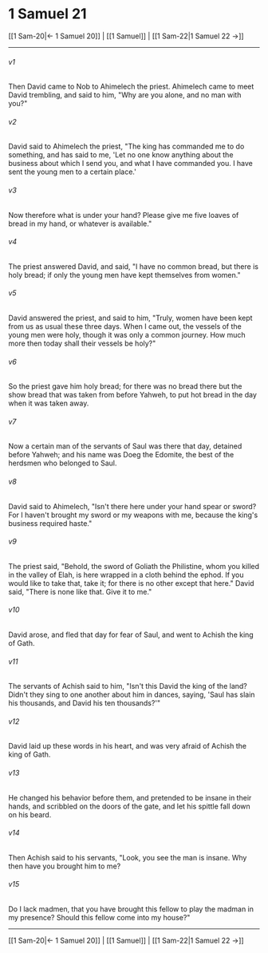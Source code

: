# 1 Samuel 21

[[1 Sam-20|← 1 Samuel 20]] | [[1 Samuel]] | [[1 Sam-22|1 Samuel 22 →]]
***



###### v1 
Then David came to Nob to Ahimelech the priest. Ahimelech came to meet David trembling, and said to him, "Why are you alone, and no man with you?" 

###### v2 
David said to Ahimelech the priest, "The king has commanded me to do something, and has said to me, 'Let no one know anything about the business about which I send you, and what I have commanded you. I have sent the young men to a certain place.' 

###### v3 
Now therefore what is under your hand? Please give me five loaves of bread in my hand, or whatever is available." 

###### v4 
The priest answered David, and said, "I have no common bread, but there is holy bread; if only the young men have kept themselves from women." 

###### v5 
David answered the priest, and said to him, "Truly, women have been kept from us as usual these three days. When I came out, the vessels of the young men were holy, though it was only a common journey. How much more then today shall their vessels be holy?" 

###### v6 
So the priest gave him holy bread; for there was no bread there but the show bread that was taken from before Yahweh, to put hot bread in the day when it was taken away. 

###### v7 
Now a certain man of the servants of Saul was there that day, detained before Yahweh; and his name was Doeg the Edomite, the best of the herdsmen who belonged to Saul. 

###### v8 
David said to Ahimelech, "Isn't there here under your hand spear or sword? For I haven't brought my sword or my weapons with me, because the king's business required haste." 

###### v9 
The priest said, "Behold, the sword of Goliath the Philistine, whom you killed in the valley of Elah, is here wrapped in a cloth behind the ephod. If you would like to take that, take it; for there is no other except that here." David said, "There is none like that. Give it to me." 

###### v10 
David arose, and fled that day for fear of Saul, and went to Achish the king of Gath. 

###### v11 
The servants of Achish said to him, "Isn't this David the king of the land? Didn't they sing to one another about him in dances, saying, 'Saul has slain his thousands, and David his ten thousands?'" 

###### v12 
David laid up these words in his heart, and was very afraid of Achish the king of Gath. 

###### v13 
He changed his behavior before them, and pretended to be insane in their hands, and scribbled on the doors of the gate, and let his spittle fall down on his beard. 

###### v14 
Then Achish said to his servants, "Look, you see the man is insane. Why then have you brought him to me? 

###### v15 
Do I lack madmen, that you have brought this fellow to play the madman in my presence? Should this fellow come into my house?"

***
[[1 Sam-20|← 1 Samuel 20]] | [[1 Samuel]] | [[1 Sam-22|1 Samuel 22 →]]
